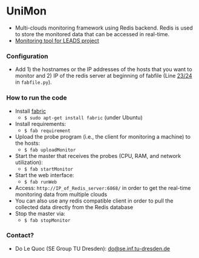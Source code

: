 # UniMon
* Multi-clouds monitoring framework using Redis backend. Redis is used to store the monitored data that can be accessed in real-time.
* [Monitoring tool for LEADS project](http://www.leads-project.eu/wiki/)

### Configuration ###
* Add 1) the hostnames or the IP addresses of the hosts that you want to monitor and 2) IP of the redis server at beginning of fabfile (Line [23/24](https://github.com/leads-project/unimon/blob/master/fabfile.py#L23) in `fabfile.py`).

### How to run the code ###
* Install [fabric](http://www.fabfile.org/)
   * `$ sudo apt-get install fabric` (under Ubuntu) 
* Install requirements:
   * `$ fab requirement`
* Upload the probe program (i.e., the client for monitoring a machine) to the hosts: 
   * `$ fab uploadMonitor`
* Start the master that receives the probes (CPU, RAM, and network utilization): 
   * `$ fab startMonitor`
* Start the web interface: 
   * `$ fab runWeb`
* Access: `http://IP_of_Redis_server:6868/` in order to get the real-time monitoring data from multiple clouds
* You can also use any redis compatible client in order to pull the collected data directly from the Redis database
* Stop the master via:
   * `$ fab stopMonitor`

### Contact? ###
* Do Le Quoc (SE Group TU Dresden): do@se.inf.tu-dresden.de 


